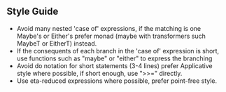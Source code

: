 ## Style Guide

* Avoid many nested 'case of' expressions, if the matching is one Maybe's or Either's prefer monad (maybe with transformers such MaybeT or EitherT) instead.
* If the consequents of each branch in the 'case of' expression is short, use functions such as "maybe" or "either" to express the branching
* Avoid do notation for short statements (3-4 lines) prefer Applicative style where possible, if short enough, use ">>=" directly.
* Use eta-reduced expressions where possible, prefer point-free style.

